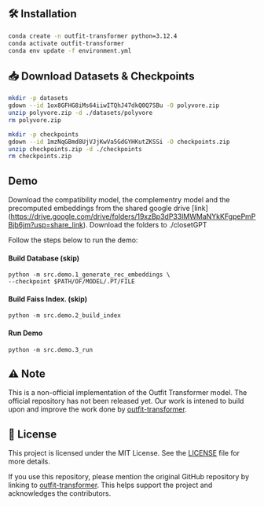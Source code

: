 
## 🛠️ Installation

```bash
conda create -n outfit-transformer python=3.12.4
conda activate outfit-transformer
conda env update -f environment.yml
```

## 📥 Download Datasets & Checkpoints

```bash
mkdir -p datasets
gdown --id 1ox8GFHG8iMs64iiwITQhJ47dkQ0Q7SBu -O polyvore.zip
unzip polyvore.zip -d ./datasets/polyvore
rm polyvore.zip

mkdir -p checkpoints
gdown --id 1mzNqGBmd8UjVJjKwVa5GdGYHKutZKSSi -O checkpoints.zip
unzip checkpoints.zip -d ./checkpoints
rm checkpoints.zip
```
## Demo

Download the compatibility model, the complementry model and the precomputed embeddings from the shared google drive [link] (https://drive.google.com/drive/folders/19xzBp3dP33lMWMaNYkKFgpePmPBjb6jm?usp=share_link). Download the folders to ./closetGPT

Follow the steps below to run the demo:

#### Build Database (skip)
```
python -m src.demo.1_generate_rec_embeddings \
--checkpoint $PATH/OF/MODEL/.PT/FILE
```

#### Build Faiss Index. (skip)
```
python -m src.demo.2_build_index
```

#### Run Demo
```
python -m src.demo.3_run
```

## ⚠️ Note

This is a non-official implementation of the Outfit Transformer model. The official repository has not been released yet.
Our work is intened to build upon and improve the work done by [outfit-transformer](https://github.com/owj0421/outfit-transformer). 

## 📝 License

This project is licensed under the MIT License. See the [LICENSE](./LICENSE) file for more details.

If you use this repository, please mention the original GitHub repository by linking to [outfit-transformer](https://github.com/owj0421/outfit-transformer). This helps support the project and acknowledges the contributors.